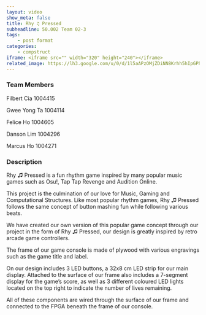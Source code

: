```yaml
---
layout: video
show_meta: false
title: Rhy ♫ Pressed
subheadline: 50.002 Team 02-3 
tags:
    - post format
categories:
    - compstruct
iframe: <iframe src="" width="320" height="240"></iframe>
related_image: https://lh3.google.com/u/0/d/1l5aAPzOMjZDiNN8Krhh5hIpGPhch4hgl
---
```


### Team Members

Filbert Cia 1004415

Gwee Yong Ta 1004114

Felice Ho 1004605

Danson Lim 1004296

Marcus Ho 1004271  

### Description

Rhy ♫ Pressed​ is a fun rhythm game inspired by many popular music games such as Osu!, Tap Tap Revenge and Audition Online.

This project is the culmination of our love for Music, Gaming and Computational Structures. Like most popular rhythm games, ​Rhy ♫ Pressed ​follows the same concept of button mashing fun while following various beats.

We have created our own version of this popular game concept through our project in the form of ​Rhy ♫ Pressed, ​our design is greatly inspired by retro arcade game controllers.

The frame of our game console is made of plywood with various engravings such as the game title and label.

On our design includes 3 LED buttons, a 32x8 cm LED strip for our main display. Attached to the surface of our frame also includes a 7-segment display for the game’s score, as well as 3 different coloured LED lights located on the top right to indicate the number of lives remaining.

All of these components are wired through the surface of our frame and connected to the FPGA beneath the frame of our console.

